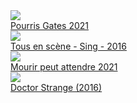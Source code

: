 <html>
			  <a            			  href="https://uqload.com/7dp87x0rynfp.html"><img src="https://m70.uqload.org/i/03/01356/8d5tm7jhe0z9_t.jpg" border=0><br>Pourris Gates 2021</a><br>				
			  		<a href="https://uqload.com/dp0rie1x8v43.html"><img src="https://m100.uqload.org/i/06/01052/dp0rie1x8v43_t.jpg" border=0><br>Tous en scène - Sing - 2016</a><br>
			  		<a href="https://uqload.com/ix1a1z6ew6vo.html"><img src="https://m110.uqload.org/i/02/01363/ix1a1z6ew6vo_t.jpg" border=0><br>Mourir peut attendre 2021</a><br>
			  		<a href="https://uqload.com/mmyp7orqzpux.html"><img src="https://m50.uqload.org/i/07/01050/mmyp7orqzpux_t.jpg" border=0><br>Doctor Strange (2016)</a><br>		  		
</html>
